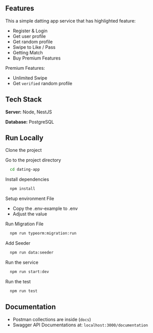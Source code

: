 
## Features
This a simple datting app service that has highlighted feature:
- Register & Login
- Get user profile
- Get random profile
- Swipe to Like / Pass
- Getting Match
- Buy Premium Features

Premium Features:
- Unlimited Swipe
- Get `verified` random profile


## Tech Stack

**Server:** Node, NestJS

**Database:** PostgreSQL


## Run Locally

Clone the project

Go to the project directory

```bash
  cd dating-app
```

Install dependencies

```bash
  npm install
```

Setup environment File
- Copy the .env-example to .env
- Adjust the value

Run Migration File

```bash
  npm run typeorm:migration:run
```


Add Seeder
```bash
  npm run data:seeder
```

Run the service
```bash
  npm run start:dev
```

Run the test
```bash
  npm run test
```

## Documentation

- Postman collections are inside (`docs`)
- Swagger API Documentations at: `localhost:3000/documentation`